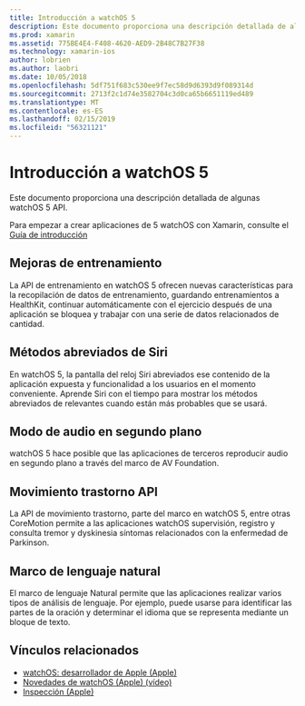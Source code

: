 ```yaml
---
title: Introducción a watchOS 5
description: Este documento proporciona una descripción detallada de algunas watchOS 5 API para Xamarin.
ms.prod: xamarin
ms.assetid: 775BE4E4-F408-4620-AED9-2B48C7B27F38
ms.technology: xamarin-ios
author: lobrien
ms.author: laobri
ms.date: 10/05/2018
ms.openlocfilehash: 5df751f683c530ee9f7ec58d9d6393d9f089314d
ms.sourcegitcommit: 2713f2c1d74e3582704c3d0ca65b6651119ed489
ms.translationtype: MT
ms.contentlocale: es-ES
ms.lasthandoff: 02/15/2019
ms.locfileid: "56321121"
---
```

# <a name="introduction-to-watchos-5"></a>Introducción a watchOS 5

Este documento proporciona una descripción detallada de algunas watchOS 5 API.

Para empezar a crear aplicaciones de 5 watchOS con Xamarin, consulte el [Guía de introducción](~/ios/platform/introduction-to-ios12/get-started.md)

## <a name="workout-improvements"></a>Mejoras de entrenamiento

La API de entrenamiento en watchOS 5 ofrecen nuevas características para la recopilación de datos de entrenamiento, guardando entrenamientos a HealthKit, continuar automáticamente con el ejercicio después de una aplicación se bloquea y trabajar con una serie de datos relacionados de cantidad.

## <a name="siri-shortcuts"></a>Métodos abreviados de Siri

En watchOS 5, la pantalla del reloj Siri abreviados ese contenido de la aplicación expuesta y funcionalidad a los usuarios en el momento conveniente. Aprende Siri con el tiempo para mostrar los métodos abreviados de relevantes cuando están más probables que se usará.

## <a name="background-audio-mode"></a>Modo de audio en segundo plano

watchOS 5 hace posible que las aplicaciones de terceros reproducir audio en segundo plano a través del marco de AV Foundation.

## <a name="movement-disorder-api"></a>Movimiento trastorno API

La API de movimiento trastorno, parte del marco en watchOS 5, entre otras CoreMotion permite a las aplicaciones watchOS supervisión, registro y consulta tremor y dyskinesia síntomas relacionados con la enfermedad de Parkinson.

## <a name="natural-language-framework"></a>Marco de lenguaje natural

El marco de lenguaje Natural permite que las aplicaciones realizar varios tipos de análisis de lenguaje. Por ejemplo, puede usarse para identificar las partes de la oración y determinar el idioma que se representa mediante un bloque de texto.

## <a name="related-links"></a>Vínculos relacionados

- [watchOS: desarrollador de Apple (Apple)](https://developer.apple.com/watchOS/)
- [Novedades de watchOS (Apple) (vídeo)](https://developer.apple.com/videos/play/wwdc2018/206/)
- [Inspección (Apple)](https://www.apple.com/watch/)
